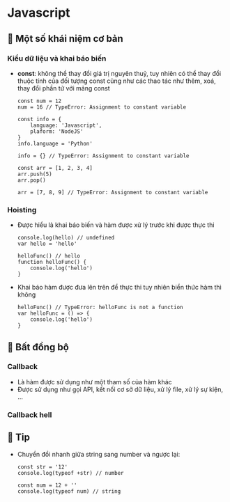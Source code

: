 # **Javascript**

## 🔹 Một số khái niệm cơ bản
### Kiểu dữ liệu và khai báo biến
- **const**: không thể thay đổi giá trị nguyên thuỷ, tuy nhiên có thể thay đổi thuộc tính của đối tượng const cũng như các thao tác như thêm, xoá, thay đổi phần tử với mảng const
    ``` JS
    const num = 12
    num = 16 // TypeError: Assignment to constant variable

    const info = {
        language: 'Javascript',
        plaform: 'NodeJS'
    }
    info.language = 'Python'

    info = {} // TypeError: Assignment to constant variable

    const arr = [1, 2, 3, 4]
    arr.push(5)
    arr.pop()

    arr = [7, 8, 9] // TypeError: Assignment to constant variable
    ```
### Hoisting
- Được hiểu là khai báo biến và hàm được xử lý trước khi được thực thi 
    ``` JS
    console.log(hello) // undefined
    var hello = 'hello'

    helloFunc() // hello
    function helloFunc() {
        console.log('hello')
    }
    ```
- Khai báo hàm được đưa lên trên để thực thi tuy nhiên biển thức hàm thì không
    ``` JS
    helloFunc() // TypeError: helloFunc is not a function
    var helloFunc = () => {
        console.log('hello')
    }

    ```
## 🔹 Bất đồng bộ
### Callback
- Là hàm được sử dụng như một tham số của hàm khác
- Được sử dụng như gọi API, kết nối cơ sở dữ liệu, xử lý file, xử lý sự kiện, ...

### Callback hell
###
## 🔹 Tip
- Chuyển đổi nhanh giữa string sang number và ngược 
lại: 
    ``` JS
    const str = '12'
    console.log(typeof +str) // number

    const num = 12 + ''
    console.log(typeof num) // string
    ```